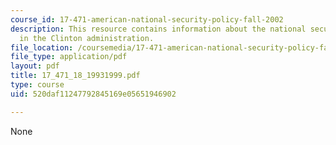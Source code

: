 ```yaml
---
course_id: 17-471-american-national-security-policy-fall-2002
description: This resource contains information about the national security policy
  in the Clinton administration.
file_location: /coursemedia/17-471-american-national-security-policy-fall-2002/520daf11247792845169e05651946902_17_471_18_19931999.pdf
file_type: application/pdf
layout: pdf
title: 17_471_18_19931999.pdf
type: course
uid: 520daf11247792845169e05651946902

---
```

None